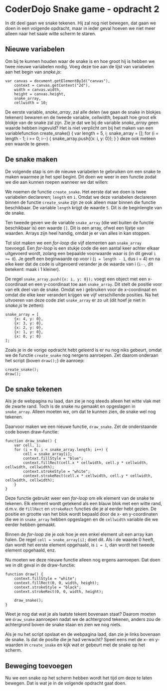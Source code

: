 # CoderDojo Snake game - opdracht 2

In dit deel gaan we snake tekenen. Hij zal nog niet bewegen, dat gaan we doen in een volgende opdracht, maar in ieder geval hoeven we niet meer alleen naar het saaie witte scherm te staren.

## Nieuwe variabelen

Om bij te kunnen houden waar de snake is en hoe groot hij is hebben we twee nieuwe variabelen nodig. Voeg deze toe aan de lijst van variabelen aan het begin van *snake.js*:

    var canvas = document.getElementById("canvas"),
		context = canvas.getContext("2d"),
		width = canvas.width,
		height = canvas.height,
		snake_array,
		cellwidth = 10;

De eerste variable, *snake_array*, zal alle delen (we gaan de snake in blokjes tekenen) bewaren en de tweede variable, *cellwidth*, bepaalt hoe groot elk blokje van de snake zal zijn. Zie je dat we bij de variable *snake_array* geen waarde hebben ingevuld? Het is niet verplicht om bij het maken van een variablefunction create_snake() {
		var length = 5, i;
		snake_array = [];
		for (i = length - 1; i >= 0; i--) {
			snake_array.push({x: i, y: 0});
		}
	} deze ook meteen een waarde te geven.

## De snake maken

De volgende stap is om de nieuwe variabelen te gebruiken om een snake te maken waarmee je het spel begint. Dit doen we weer in een functie zodat we die aan kunnen roepen wanneer we dat willen:

	

We noemen de functie `create_snake`. Het eerste dat we doen is twee variabelen declareren; `length` en `i`. Omdat we deze variabelen declareren binnen de functie `create_snake` zijn ze ook alleen maar binnen die functie beschikbaar. De variable `length` krijgt de waarde `5`. Dit is de beginlengte van de snake.

Ten tweede geven we de variable `snake_array` (die wel buiten de functie beschikbaar is) een waarde `[]`. Dit is een array, ofwel een lijstje van waarden. Arrays zijn heel handig, omdat je er van alles in kan stoppen.

Tot slot maken we een *for-loop* die vijf elementen aan `snake_array` toevoegd. Een *for-loop* is een stukje code die een aantal keer achter elkaar uitgevoerd wordt, zolang een bepaalde voorwaarde waar is (in dit geval `i >= 0`). Je geeft een beginwaarde op voor i (`i = length - 1`, dus i = 4) en na elke keer dat de code is uitgevoerd verander je de waarde van i (`i--`, dit betekent: maak i 1 kleiner).

De regel `snake_array.push({x: i, y: 0});` voegt een object met een x-coordinaat en een y-coordinaat toe aan `snake_array`. Dit stelt de positie voor van elk deel van de snake. Omdat we i gebruiken voor de x-coordinaat en omdat die elke keer verandert krijgen we vijf verschillende posities. Na het uitvoeren van deze code ziet `snake_array` er zo uit (dit hoef je niet in *snake.js* te zetten):

	snake_array = [
		{x: 4, y: 0},
		{x: 3, y: 0},
		{x: 2, y: 0},
		{x: 1, y: 0},
		{x: 0, y: 0}
	];

Zoals je in de vorige opdracht hebt geleerd is er nu nog niks gebeurt, omdat we de functie `create_snake` nog nergens aanroepen. Zet daarom onderaan het script (boven `draw();`) de aanroep:

	create_snake();
	draw();

## De snake tekenen

Als je de webpagina nu laad, dan zie je nog steeds alleen het witte vlak met de zwarte rand. Toch is de snake nu gemaakt en opgeslagen in `snake_array`. Alleen moeten we, om dat te kunnen zien, de snake wel nog tekenen.

Daarvoor maken we een nieuwe functie, `draw_snake`. Zet de onderstaande code boven draw-functie:

	function draw_snake() {
        var cell, i;
		for (i = 0; i < snake_array.length; i++) {
			cell = snake_array[i];
			context.fillStyle = "blue";
			context.fillRect(cell.x * cellwidth, cell.y * cellwidth, cellwidth, cellwidth);
			context.strokeStyle = "white";
			context.strokeRect(cell.x * cellwidth, cell.y * cellwidth, cellwidth, cellwidth);
		}
	}

Deze functie gebruikt weer een *for-loop* om elk element van de snake te tekenen. Elk element wordt getekend als een blauw blok met een witte rand, d.m.v. de `fillRect` en `strokeRect` functies die je al eerder hebt gezien. De positie en grootte van het blok wordt bepaald door de x- en y-coordinaten die we in `snake_array` hebben opgeslagen en de `cellwidth` variable die we eerder hebben gemaakt.

Binnen de *for-loop* zie je ook hoe je een enkel element uit een array kan halen. De regel `cell = snake_array[i];` doet dit. Als i de waarde 0 heeft, dan wordt het eerste element opgehaald, is `i = 1`, dan wordt het tweede element opgehaald, enz.

Nu moeten we deze nieuwe functie alleen nog ergens aanroepen. Dat doen we in dit geval in de draw-functie:

	function draw() {
		context.fillStyle = "white";
		context.fillRect(0, 0, width, height);
		context.strokeStyle = "black";
		context.strokeRect(0, 0, width, height);

		draw_snake();
	}

Weet je nog dat wat je als laatste tekent bovenaan staat? Daarom moeten we `draw_snake` aanroepen nadat we de achtergrond tekenen, anders zou de achtergrond boven de snake staan en zien we nog niets.

Als je nu het script opslaat en de webpagina laad, dan zie je links bovenaan de snake. Is dat de positie die je had verwacht? Speel eens met de x- en y-waarden in `create_snake` en kijk wat er gebeurt met de snake op het scherm.

## Beweging toevoegen

Nu we een snake op het scherm hebben wordt het tijd om deze te laten bewegen. Dat is wat je in de volgende opdracht gaat doen.